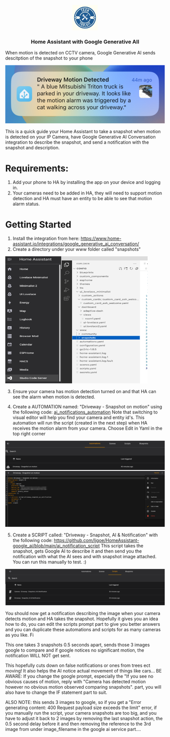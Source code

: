 <a name="readme-top"></a>
<!--

<!-- PROJECT LOGO -->
<br />
<div align="center">
  <a href="https://testit.vc/">
    <img src="Images/logo.png" alt="Logo" width="80" height="80">
  </a>
  <h3 align="center">Home Assistant with Google Generative AIl</h3>
</div>

When motion is detected on CCTV camera, Google Generative AI sends descitption of the snapshot to your phone
<p align="left">
    <img src="Images/Notification.jpg">
</p>
This is a quick guide your Home Assistant to take a snapshot when motion is detected on your IP Camera, have Google Generative AI Conversation integration to describe the snapshot, and send a notification with the snapshot and description.

# Requirements: 
1. Add your phone to HA by installing the app on your device and logging in.
2. Your cameras need to be added in HA, they will need to support motion detection and HA must have an entity to be able to see that motion alarm status.

# Getting Started
1. Install the integration from here: https://www.home-assistant.io/integrations/google_generative_ai_conversation/
2. Create a directory under your www folder called "snapshots"

<p align="left">
    <img src="Images/Snapshots.png" width="450" height="400">
</p>

3. Ensure your camera has motion detection turned on and that HA can see the alarm when motion is detected.

4. Create a AUTOMATION named: "Driveway - Snapshot on motion" using the following code: [ai_notifications_automation](https://github.com/ljgoe/HomeAssistant-IPCAM-with-google_ai/blob/main/ai_notifications_automation) Note that switching to visual editor will help you find your camera and entity id's. This automation will run the script (created in the next step) when HA receives the motion alarm from your camera. Choose Edit in Yaml in the top right corner
<p align="left">
    <img src="Images/Automation1.png">
      <img src="Images/Edit_in_Yaml.png">
</p>

5. Create a SCRIPT called: "Driveway - Snapshot, AI & Notification" with the following code: https://github.com/ljgoe/HomeAssistant-google_ai/blob/main/ai_notification_script This script takes the snapshot, gets Google AI to describe it and then send you the notification with what the AI sees and with snapshot image attached. You can run this manually to test. :)
<p align="left">
    <img src="Images/Scripts.png">
</p>

You should now get a notification describing the image when your camera detects motion and HA takes the snapshot. Hopefully it gives you an idea how to do, you can edit the scripts prompt part to give you better answers and you can duplicate these automations and scripts for as many cameras as you like. Fi

This one takes 3 snapshots 0.5 seconds apart, sends those 3 images google to compare and if google notices no significant motion, the notification WILL NOT get sent.

This hopefully cuts down on false notifications or ones from trees ect moving! It also helps the AI notice actual movement of things like cars... BE AWARE: If you change the google prompt, especially the "If you see no obvious causes of motion, reply with "Camera has detected motion however no obvious motion observed comparing snapshots". part, you will also have to change the IF statement part to suit.

ALSO NOTE: this sends 3 images to google, so if you get a "Error generating content: 400 Request payload size exceeds the limit" error, if you manually run the script, your camera snapshots are too big, and you have to adjust it back to 2 images by removing the last snapshot action, the 0.5 second delay before it and then removing the reference to the 3rd image from under image_filename in the google ai service part....
